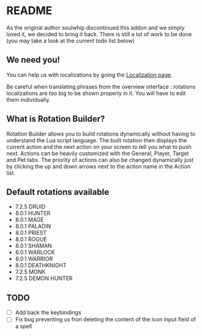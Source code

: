 # README

As the original author soulwhip discontinued this addon and we simply loved it, we decided to bring it back. There is still a lot of work to be done (you may take a look at the current todo list below)

## We need you!

You can help us with localizations by going the [Localization page](https://wow.curseforge.com/projects/rotation-builder/localization).

Be careful when translating phrases from the overview interface : rotations localizations are too big to be shown properly in it. You will have to edit them individually.

## What is Rotation Builder?

Rotation Builder allows you to build rotations dynamically without having to understand the Lua script language. The built rotation then displays the current action and the next action on your screen to tell you what to push next. Actions can be heavily customized with the General, Player, Target and Pet tabs. The priority of actions can also be changed dynamically just by clicking the up and down arrows next to the action name in the Action list.

## Default rotations available

- 7.2.5 DRUID
- 8.0.1 HUNTER
- 8.0.1 MAGE
- 8.0.1 PALADIN
- 8.0.1 PRIEST
- 8.0.1 ROGUE
- 8.0.1 SHAMAN
- 8.0.1 WARLOCK
- 8.0.1 WARRIOR
- 8.0.1 DEATHKNIGHT
- 7.2.5 MONK
- 7.2.5 DEMON HUNTER

## TODO

- [ ] Add back the keybindings
- [ ] Fix bug preventing us fron deleting the content of the icon input field of a spell
